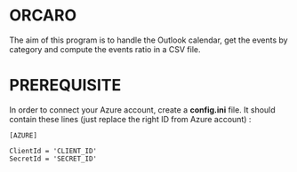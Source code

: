 # ORCARO 

The aim of this program is to handle the Outlook calendar, get the events by category and compute the events ratio in a CSV file.

# PREREQUISITE

In order to connect your Azure account, create a **config.ini** file. It should contain these lines (just replace the right ID from Azure account) :

```
[AZURE]

ClientId = 'CLIENT_ID'
SecretId = 'SECRET_ID'
```



